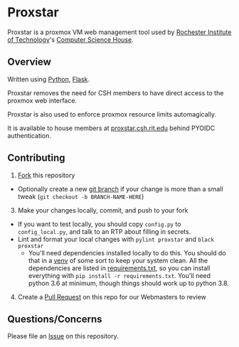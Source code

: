 Proxstar
===========

Proxstar is a proxmox VM web management tool used by [Rochester Institute of Technology](https://rit.edu/)'s [Computer Science House](https://csh.rit.edu).

## Overview

Written using [Python](http://nodejs.org), [Flask](https://npmjs.com).

Proxstar removes the need for CSH members to have direct access to the proxmox web interface.

Proxstar is also used to enforce proxmox resource limits automagically.

It is available to house members at [proxstar.csh.rit.edu](https://proxstar.csh.rit.edu) behind PYOIDC authentication.

## Contributing

1. [Fork](https://help.github.com/en/articles/fork-a-repo) this repository
  - Optionally create a new [git branch](https://git-scm.com/book/en/v2/Git-Branching-Branches-in-a-Nutshell) if your change is more than a small tweak (`git checkout -b BRANCH-NAME-HERE`)
3. Make your changes locally, commit, and push to your fork
  - If you want to test locally, you should copy `config.py` to `config_local.py`, and talk to an RTP about filling in secrets.
  - Lint and format your local changes with `pylint proxstar` and `black proxstar`
    - You'll need dependencies installed locally to do this. You should do that in a [venv](https://packaging.python.org/tutorials/installing-packages/#creating-virtual-environments) of some sort to keep your system clean. All the dependencies are listed in [requirements.txt](./requirements.txt), so you can install everything with `pip install -r requirements.txt`. You'll need python 3.6 at minimum, though things should work up to python 3.8.
4. Create a [Pull Request](https://help.github.com/en/articles/about-pull-requests) on this repo for our Webmasters to review

## Questions/Concerns

Please file an [Issue](https://github.com/ComputerScienceHouse/proxstar/issues/new) on this repository.
